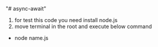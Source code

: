 "# async-await" 

1. for test this code you need install node.js 
2. move terminal in the root and execute below command
  * node name.js
